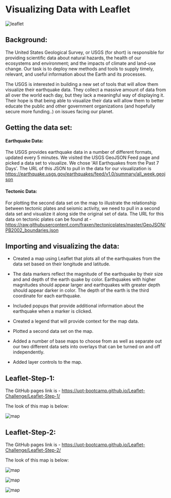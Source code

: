 # Visualizing Data with Leaflet

![leaflet](https://github.com/UoT-Bootcamp/Leaflet-Challenge/blob/master/Images/1-Logo.png)<br/>

## Background:

The United States Geological Survey, or USGS (for short) is responsible for providing scientific data about natural hazards, the health of our ecosystems and environment; and the impacts of climate and land-use change. Our task is to deploy new methods and tools to supply timely, relevant, and useful information about the Earth and its processes. 

The USGS is interested in building a new set of tools that will allow them visualize their earthquake data. They collect a massive amount of data from all over the world each day, but they lack a meaningful way of displaying it. Their hope is that being able to visualize their data will allow them to better educate the public and other government organizations (and hopefully secure more funding..) on issues facing our planet.

## Getting the data set:

#### Earthquake Data:

The USGS provides earthquake data in a number of different formats, updated every 5 minutes. We visited the USGS GeoJSON Feed page and picked a data set to visualize. We chose 'All Earthquakes from the Past 7 Days'. The URL of this JSON to pull in the data for our visualization is https://earthquake.usgs.gov/earthquakes/feed/v1.0/summary/all_week.geojson

#### Tectonic Data:

For plotting the second data set on the map to illustrate the relationship between tectonic plates and seismic activity, we need to pull in a second data set and visualize it along side the original set of data. The URL for this data on tectonic plates can be found at - https://raw.githubusercontent.com/fraxen/tectonicplates/master/GeoJSON/PB2002_boundaries.json


## Importing and visualizing the data:

* Created a map using Leaflet that plots all of the earthquakes from the data set based on their longitude and latitude.

* The data markers reflect the magnitude of the earthquake by their size and and depth of the earth quake by color. Earthquakes with higher magnitudes should appear larger and earthquakes with greater depth should appear darker in color. The depth of the earth is the third coordinate for each earthquake.

* Included popups that provide additional information about the earthquake when a marker is clicked.

* Created a legend that will provide context for the map data.

* Plotted a second data set on the map.

* Added a number of base maps to choose from as well as separate out our two different data sets into overlays that can be turned on and off independently.

* Added layer controls to the map.


## Leaflet-Step-1:

The GitHub pages link is - https://uot-bootcamp.github.io/Leaflet-Challenge/Leaflet-Step-1/

The look of this map is below:

![map](https://github.com/UoT-Bootcamp/Leaflet-Challenge/blob/master/Leaflet-Step-1/screenshot/leaflet_1.png)


## Leaflet-Step-2:

The GitHub pages link is - https://uot-bootcamp.github.io/Leaflet-Challenge/Leaflet-Step-2/

The look of this map is below:

![map](https://github.com/UoT-Bootcamp/Leaflet-Challenge/blob/master/Leaflet-Step-2/screenshots/screenshot1.png)<br>

![map](https://github.com/UoT-Bootcamp/Leaflet-Challenge/blob/master/Leaflet-Step-2/screenshots/screenshot_2.png)<br>

![map](https://github.com/UoT-Bootcamp/Leaflet-Challenge/blob/master/Leaflet-Step-2/screenshots/screenshot3.png)<br>

